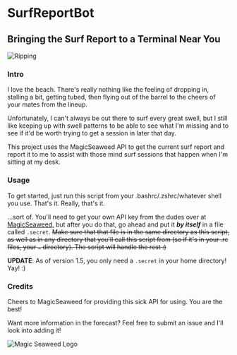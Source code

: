 # SurfReportBot

## Bringing the Surf Report to a Terminal Near You

![Ripping](https://bodyboard-holidays.com/wp-content/uploads/photo-gallery/imports//Indonesia%20Waves/scar_barrel.jpg)

### Intro
I love the beach. There's really nothing like the feeling of dropping in,
stalling a bit, getting tubed, then flying out of the barrel to the cheers of
your mates from the lineup.

Unfortunately, I can't always be out there to surf every great swell, but I
still like keeping up with swell patterns to be able to see what I'm missing and
to see if it'd be worth trying to get a session in later that day.

This project uses the MagicSeaweed API to get the current surf report and report
it to me to assist with those mind surf sessions that happen when I'm sitting at
my desk.

### Usage
To get started, just run this script from your .bashrc/.zshrc/whatever shell you
use. That's it. Really, that's it.

...sort of. You'll need to get your own API key from the dudes over at
[MagicSeaweed](https://magicseaweed.com/developer/terms-and-conditions), but
after you do that, go ahead and put it __*by itself*__ in a file called
`.secret`. ~~Make sure that that file is in the same directory as this script, as
well as in any directory that you'll call this script from (so if it's in your
.rc files, your `~` directory). The script will handle the rest :)~~

**UPDATE**: As of version 1.5, you only need a `.secret` in your home directory! Yay!
:)

### Credits
Cheers to MagicSeaweed for providing this sick API for using. You are the
best!

Want more information in the forecast? Feel free to submit an issue and I'll look
into adding it!

![Magic Seaweed Logo](https://im-1-uk.msw.ms/msw_powered_by.png)
